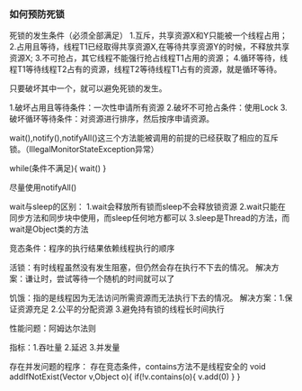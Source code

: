 
### 如何预防死锁

死锁的发生条件（必须全部满足）
1.互斥，共享资源X和Y只能被一个线程占用；
2.占用且等待，线程T1已经取得共享资源X,在等待共享资源Y的时候，不释放共享资源X;
3.不可抢占，其它线程不能强行抢占线程T1占用的资源；
4.循环等待，线程T1等待线程T2占有的资源，线程T2等待线程T1占有的资源，就是循环等待。

只要破坏其中一个，就可以避免死锁的发生。

1.破坏占用且等待条件：一次性申请所有资源
2.破坏不可抢占条件：使用Lock
3.破坏循环等待条件：对资源进行排序，然后按序申请资源。



wait(),notify(),notifyAll()这三个方法能被调用的前提的已经获取了相应的互斥锁。（IllegalMonitorStateException异常）

while(条件不满足){
    wait()
}

尽量使用notifyAll()

wait与sleep的区别：
    1.wait会释放所有锁而sleep不会释放锁资源
    2.wait只能在同步方法和同步块中使用，而sleep任何地方都可以
    3.sleep是Thread的方法，而wait是Object类的方法


竞态条件：程序的执行结果依赖线程执行的顺序

活锁：有时线程虽然没有发生阻塞，但仍然会存在执行不下去的情况。
    解决方案：谦让时，尝试等待一个随机的时间就可以了

饥饿：指的是线程因为无法访问所需资源而无法执行下去的情况。
    解决方案：1.保证资源充足
             2.公平的分配资源
             3.避免持有锁的线程长时间执行


性能问题：阿姆达尔法则

指标：1.吞吐量
     2.延迟
     3.并发量


存在并发问题的程序：   存在竞态条件，contains方法不是线程安全的
    void addIfNotExist(Vector v,Object o){
        if(!v.contains(o){
            v.add(0)
        }
    }

